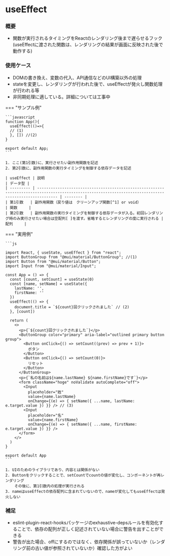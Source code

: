 # useEffect

### 概要
- 関数が実行されるタイミングをReactのレンダリング後まで遅らせるフック
(useEffectに渡された関数は、レンダリングの結果が画面に反映された後で動作する)

### 使用ケース
- DOMの書き換え、変数の代入、API通信などのUI構築以外の処理
- stateを変更し、レンダリングが行われた後で、useEffectが発火し関数処理が行われる等
- 非同期処理に適している。詳細については工事中

=== "サンプル例"

    ```javascript
    function App(){
      useEffect(()=>{
      // (1)
      }, []) //(2)
    }

    export default App;
    ```

    1. ここ(第1引数)に、実行させたい副作用関数を記述
    2. 第2引数に、副作用関数の実行タイミングを制御する依存データを記述

    | useEffect | 説明                                                                                                                                                  | データ型 |
    | --------- | ----------------------------------------------------------------------------------------------------------------------------------------------------- | -------- |
    | 第1引数   | 副作用関数（戻り値は　クリーンアップ関数[^1] or void）                                                                                                | 関数     |
    | 第2引数   | 副作用関数の実行タイミングを制御する依存データが入る。初回レンダリング時のみ実行させたい場合は空配列[ ]を渡す。省略するとレンダリングの度に実行される | 配列     |

=== "実用例"

    ```js

    import React, { useState, useEffect } from "react";
    import ButtonGroup from "@mui/material/ButtonGroup"; //(1)
    import Button from "@mui/material/Button";
    import Input from "@mui/material/Input";

    const App = () => {
      const [count, setCount] = useState(0)
      const [name, setName] = useState({
        lastName: '',
        firstName: ''
      })
      useEffect(() => {
        document.title = `${count}回クリックされました` // (2)
      }, [count])

      return (
        <>
          <p>{`${count}回クリックされました`}</p>
          <ButtonGroup color="primary" aria-label="outlined primary button group">
            <Button onClick={() => setCount((prev) => prev + 1)}>
              ボタン
            </Button>
            <Button onClick={() => setCount(0)}>
              リセット
            </Button>
          </ButtonGroup>
          <p>{`私の名前は${name.lastName} ${name.firstName}です`}</p>
          <form className="hoge" noValidate autoComplete="off">
            <Input
              placeholder="姓"
              value={name.lastName}
              onChange={(e) => { setName({ ...name, lastName: e.target.value }) }} /> // (3)
            <Input
              placeholder="名"
              value={name.firstName}
              onChange={(e) => { setName({ ...name, firstName: e.target.value }) }} />
          </form>
        </>
      )
    }

    export default App
    ```

    1. UIのためのライブラリであり、内容とは関係がない
    2. Buttonをクリックすることで、setCountでcountの値が変化し、コンポーネントが再レンダリング
        その後に、第1引数内の処理が実行される
    3. nameはuseEffectの依存配列に含まれていないので、nameが変化してもuseEffectは発火しない

[^1]: クリーンアップ関数は、イベントリスナの削除や、タイマーのキャンセルなどを行う。クリーンアップ関数を設定することで、`useEffect()`内の処理は、毎回のレンダリング時に実行され、新たに副作用関数が実行される前に以前の状態に戻される。(実際には戻すような処理をクリーンアップ関数に記載する)このようなマウント処理とアンマウント処理の繰り返しをライフサイクルという。

### 補足
- eslint-plugin-react-hooksパッケージのexhaustive-depsルールを有効化することで、依存の配列が正しく記述されていない場合に警告を出すことができる
- 警告が出た場合、offにするのではなく、依存関係が誤っていないか（レンダリング前の古い値が参照されていないか）確認した方がよい